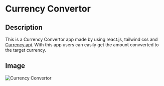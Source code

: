 # Currency Convertor

## Description

This is a Currency Convertor app made by using react.js, tailwind css and [Currency api]("https://github.com/fawazahmed0/currency-api#readme"). With this app users can easily get the amount convverted to the target currency.

## Image

![Currency Convertor](https://i.postimg.cc/QdpxnkdW/currency-conv.png)
